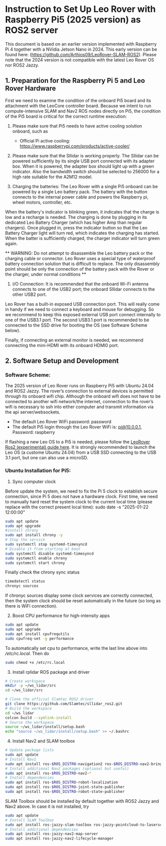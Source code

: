 # Instruction to Set Up Leo Rover with Raspberry Pi5 (2025 version) as ROS2 server
This document is based on an earlier version implemented with Raspberry Pi 4 together with a NVidia Jetson Nano in 2024. This early version can be found here: (https://github.com/Arthios09/LeoRover-SLAM-ROS2). Please note that the 2024 version is not compatible with the latest Leo Rover OS nor ROS2 Jazzy.

## 1. Preparation for the Raspberry Pi 5 and Leo Rover Hardware

First we need to examine the condition of the onboard Pi5 board and its attachment with the LeoCore controller board. Because we intent to run compute-intensive SLAM and Nav2 ROS nodes directly on Pi5, the condition of the Pi5 board is critical for the correct runtime execution:

1. Please make sure that Pi5 needs to have active cooling solution onboard, such as
   * Official Pi active cooling: https://www.raspberrypi.com/products/active-cooler/

2. Please make sure that the Sllidar is working properly. The Sllidar can be powered sufficiently by its single USB port connected with its adapter box. When it is powered, the adapter box should light up with a green indicator. Also the bandwidth switch should be selected to 256000 for a high rate suitable for the A2M12 model.

3. Charging the batteries: The Leo Rover with a single Pi5 onboard can be powered by a single Leo battery pack. The battery with the button connects to the internal power cable and powers the Raspberry pi, wheel motors, controller, etc. 

When the battery's indicator is blinking green, it indicates that the charge is low and a recharge is needed. The charging is done by plugging in its dedicated Leo Battery Charger (which has higher Amp than regular chargers). Once plugged in, press the indicator button so that the Leo Battery Charger light will turn red, which indicates the charging has started. When the batter is sufficiently charged, the charger indicator will turn green again.

** WARNING: Do not attempt to disassemble the Leo battery pack or the charging cable or connector. Leo Rover uses a special type of waterproof battery connection solution that is difficult to replace. The only disassembly point should be only the connection of the battery pack with the Rover or the charger, under normal conditions **

1. I/O Connection: It is recommended that the onboard Wi-Fi antenna connects to one of the USB2 port; the onboard Sllidar connects to the other USB2 port. 

Leo Rover has a built-in exposed USB connection port. This will really come in handy if we need to connect a keyboard and mouse for debugging. So we recommend to keep this exposed external USB port connect internally to one of the USB3.1 port. The second USB3.1 port is recommended to be connected to the SSD drive for booting the OS (see Software Scheme below).

Finally, if connecting an external monitor is needed, we recommend connecting the mini-HDMI with its onboard HDMI0 port.

## 2. Software Setup and Development

### Software Scheme:

The 2025 version of Leo Rover runs on Raspberry Pi5 with Ubuntu 24.04 and ROS2 Jazzy. The rover’s connection to external devices is permitted through its onboard wifi chip. Although the onboard wifi does not have to be connected to another wifi network/the internet, connection to the rover’s wifi is necessary to ssh into either computer and transmit information via the api server/websockets.

* The default Leo Rover WiFi password: password
* The default Pi5 login through the Leo Rover WiFi is: pi@10.0.0.1, Password: raspberry

If flashing a new Leo OS to a Pi5 is needed, please follow the [LeoRover Ros2 (experimental) guide here](https://docs.fictionlab.pl/leo-rover/advanced-guides/ros-2-support). It is strongly recommended to launch the Leo OS (a custome Ubuntu 24.04) from a USB SSD connecting to the USB 3.1 port, but one can also use a microSD.

### Ubuntu Installation for Pi5:

1. Sync computer clock

Before update the system, we need to fix the Pi 5 clock to establish secure connection, since Pi 5 does not have a hardware clock.
First time, we need to manually hard reset the system clock to the current local time (please replace with the correct present local time):
sudo date -s "2025-01-22 12:00:00"

```bash
sudo apt update
sudo apt upgrade
#install chrony
sudo apt install chrony -y
# Stop the service 
sudo systemctl stop systemd-timesyncd 
# Disable it from starting at boot 
sudo systemctl disable systemd-timesyncd
sudo systemctl enable chrony 
sudo systemctl start chrony
```

Finally check the chrony sync status

```bash
timedatectl status 
chronyc sources
```

If chronyc sources display some clock services are correctly connected, then the system clock should be reset automatically in the future (so long as there is WiFi connection).

2. Boost CPU performance for high-intensity apps

```bash
sudo apt update
sudo apt upgrade
sudo apt install cpufrequtils
sudo cpufreq-set -g performance
```
To automatically set cpu to performance, write the last line above into */etc/rc.local*. Then do

```bash
sudo chmod +x /etc/rc.local
```

3. Install rplidar ROS package and driver

```bash
# Create workspace
mkdir -p ~/ws_lidar/src
cd ~/ws_lidar/src

# Clone the official Slamtec ROS2 driver
git clone https://github.com/Slamtec/sllidar_ros2.git
# Build the workspace
cd ~/ws_lidar
colcon build --symlink-install
# Source the workspace
source ~/ws_lidar/install/setup.bash
echo "source ~/ws_lidar/install/setup.bash" >> ~/.bashrc
```

4. Install Nav2 and SLAM toolbox
   
```bash
# Update package lists
sudo apt update
# Install Nav2
sudo apt install ros-$ROS_DISTRO-navigation2 ros-$ROS_DISTRO-nav2-bringup
# Install additional Nav2 packages (optional but useful)
sudo apt install ros-$ROS_DISTRO-nav2-*
# Install dependencies
sudo apt install ros-$ROS_DISTRO-robot-localization
sudo apt install ros-$ROS_DISTRO-joint-state-publisher
sudo apt install ros-$ROS_DISTRO-robot-state-publisher
```

SLAM Toolbox should be installed by default together with ROS2 Jazzy and Nav2 above. In case it is not installed, try
```bash
sudo apt update
# Install SLAM Toolbox
sudo apt install ros-jazzy-slam-toolbox ros-jazzy-pointcloud-to-laserscan
# Install additional dependencies
sudo apt install ros-jazzy-nav2-map-server
sudo apt install ros-jazzy-nav2-lifecycle-manager
```